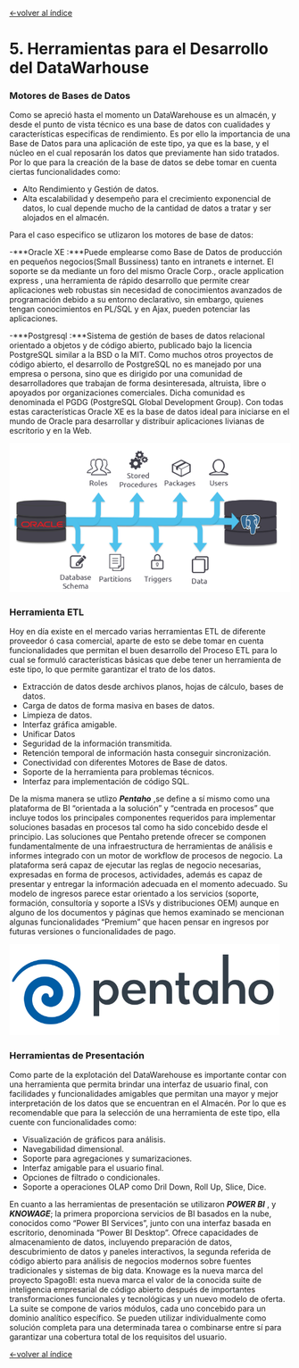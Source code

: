 [<-volver al índice](../README.md#indice)
# 5. Herramientas para el Desarrollo del DataWarhouse
### Motores de Bases de Datos
Como se apreció hasta el momento un DataWarehouse es un almacén, y desde el punto de vista técnico es una base de datos con cualidades y características especificas de rendimiento. Es por ello la importancia de una Base de Datos para una aplicación de este tipo, ya que es la base, y el núcleo en el cual reposarán los datos que previamente han sido tratados.
Por lo que para la creación de la base de datos se debe tomar en cuenta ciertas funcionalidades como:
-	Alto Rendimiento y Gestión de datos.
-	Alta escalabilidad y desempeño para el crecimiento exponencial de datos, lo cual depende mucho de la cantidad de datos a tratar y ser alojados en el almacén.

Para el caso especifico se utlizaron los motores de base de datos:

-***Oracle XE :***Puede emplearse como Base de Datos de producción en pequeños negocios(Small Bussiness) tanto en intranets e internet. El soporte se da mediante un foro del mismo Oracle Corp., oracle application express , una herramienta de rápido desarrollo que permite crear aplicaciones web robustas sin necesidad de conocimientos avanzados de programación debido a su entorno declarativo, sin embargo, quienes tengan conocimientos en PL/SQL y en Ajax, pueden potenciar las aplicaciones.

-***Postgresql :***Sistema de gestión de bases de datos relacional orientado a objetos y de código abierto, publicado bajo la licencia PostgreSQL similar a la BSD o la MIT.
Como muchos otros proyectos de código abierto, el desarrollo de PostgreSQL no es manejado por una empresa o persona, sino que es dirigido por una comunidad de desarrolladores que trabajan de forma desinteresada, altruista, libre o apoyados por organizaciones comerciales. Dicha comunidad es denominada el PGDG (PostgreSQL Global Development Group).
Con todas estas características Oracle XE es la base de datos ideal para iniciarse en el mundo de Oracle para desarrollar y distribuir aplicaciones livianas de escritorio y en la Web.

![](img/oracle_postgreql.PNG)

### Herramienta ETL
Hoy en día existe en el mercado varias herramientas ETL de diferente proveedor ó casa comercial, aparte de esto se debe tomar en cuenta funcionalidades que permitan el buen desarrollo del Proceso ETL para lo cual se formuló características básicas que debe tener un herramienta de este tipo, lo que permite garantizar el trato de los datos.
- Extracción de datos desde archivos planos, hojas de cálculo, bases de datos.
- Carga de datos de forma masiva en bases de datos.
- Limpieza de datos.
- Interfaz gráfica amigable.
-	Unificar Datos
- Seguridad de la información transmitida.
- Retención temporal de información hasta conseguir sincronización.
- Conectividad con diferentes Motores de Base de datos.
- Soporte de la herramienta para problemas técnicos.
- Interfaz para implementación de código SQL.

De la misma manera se utlizo ***Pentaho*** ,se define a sí mismo como una plataforma de BI “orientada a la solución” y “centrada en procesos” que incluye todos los principales componentes requeridos para implementar soluciones basadas en procesos tal como ha sido concebido desde el principio.
Las soluciones que Pentaho pretende ofrecer se componen fundamentalmente de una infraestructura de herramientas de análisis e informes integrado con un motor de workflow de procesos de negocio. La plataforma será capaz de ejecutar las reglas de negocio necesarias, expresadas en forma de procesos, actividades, además es capaz de presentar y entregar la información adecuada en el momento adecuado.
Su modelo de ingresos parece estar orientado a los servicios (soporte, formación, consultoría y soporte a ISVs y distribuciones OEM) aunque en alguno de los documentos y páginas que hemos examinado se mencionan algunas funcionalidades “Premium” que hacen pensar en ingresos por futuras versiones o funcionalidades de pago.

![](img/pentaho.PNG)


### Herramientas de Presentación
Como parte de la explotación del DataWarehouse es importante contar con una herramienta que permita brindar una interfaz de usuario final, con facilidades y funcionalidades amigables que permitan una mayor y mejor interpretación de los datos que se encuentran en el Almacén.
Por lo que es recomendable que para la selección de una herramienta de este tipo, ella cuente con funcionalidades como:
- Visualización de gráficos para análisis.
- Navegabilidad dimensional.
- Soporte para agregaciones y sumarizaciones.
- Interfaz amigable para el usuario final.
- Opciones de filtrado o condicionales.
- Soporte a operaciones OLAP como Dril Down, Roll Up, Slice, Dice.

En cuanto a las herramientas de presentación se utilizaron ***POWER BI*** , y  ***KNOWAGE***; la primera proporciona servicios de BI basados en la nube, conocidos como “Power BI Services”, junto con una interfaz basada en escritorio, denominada “Power BI Desktop”. Ofrece capacidades de almacenamiento de datos, incluyendo preparación de datos, descubrimiento de datos y paneles interactivos, la segunda referida de código abierto para análisis de negocios modernos sobre fuentes tradicionales y sistemas de big data. Knowage es la nueva marca del proyecto SpagoBI: esta nueva marca el valor de la conocida suite de inteligencia empresarial de código abierto después de importantes transformaciones funcionales y tecnológicas y un nuevo modelo de oferta. La suite se compone de varios módulos, cada uno concebido para un dominio analítico específico. Se pueden utilizar individualmente como solución completa para una determinada tarea o combinarse entre sí para garantizar una cobertura total de los requisitos del usuario.

[<-volver al índice](../README.md#indice)